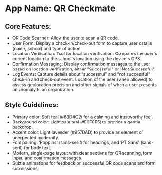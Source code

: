 # **App Name**: QR Checkmate

## Core Features:

- QR Code Scanner: Allow the user to scan a QR code.
- User Form: Display a check-in/check-out form to capture user details (name, school) and type of action.
- Location Verification: Tool for location verification: Compares the user's current location to the school's location using the device's GPS.
- Confirmation Messaging: Display confirmation messages to the user based on location verification, either "Successful" or "Not Successful".
- Log Events: Capture details about “successful” and “not successful” check-in and check-out event. Location of the user (when allowed) to assess geolocation precision and other signals of when a user presents an anomaly to an organization.

## Style Guidelines:

- Primary color: Soft teal (#63D4C2) for a calming and trustworthy feel.
- Background color: Light pale teal (#E0F8F5) to provide a gentle backdrop.
- Accent color: Light lavender (#957DAD) to provide an element of unexpected modernity.
- Font pairing: 'Poppins' (sans-serif) for headings, and 'PT Sans' (sans-serif) for body text.
- Modern, single-page layout with clear sections for QR scanning, form input, and confirmation messages.
- Subtle animations for feedback on successful QR code scans and form submissions.
